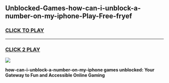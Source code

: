 
## Unblocked-Games-how-can-i-unblock-a-number-on-my-iphone-Play-Free-fryef
<h3>
<a href="https://premium76.site?title=how-can-i-unblock-a-number-on-my-iphone&ref=10A">CLICK TO PLAY</a></h3>
<hr>

<h3>
<a href="https://premium76.site?title=how-can-i-unblock-a-number-on-my-iphone&ref=10A">CLICK 2 PLAY</a>
  
</h3>

<a href="https://premium76.site?title=how-can-i-unblock-a-number-on-my-iphone&ref=10A"><img src="https://clearcache.store/games.png"></a>


**how-can-i-unblock-a-number-on-my-iphone games unblocked: Your Gateway to Fun and Accessible Online Gaming**
